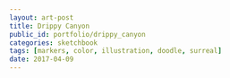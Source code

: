 ```yaml
---
layout: art-post
title: Drippy Canyon
public_id: portfolio/drippy_canyon
categories: sketchbook
tags: [markers, color, illustration, doodle, surreal]
date: 2017-04-09
---
```

